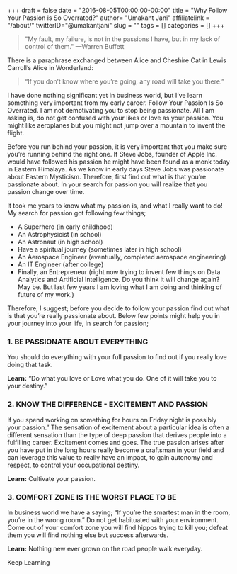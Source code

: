 +++
draft = false
date = "2016-08-05T00:00:00-00:00"
title = "Why Follow Your Passion is So Overrated?"
author= "Umakant Jani"
affiliatelink = "/about/"
twitterID="@umakantjani"
slug = ""
tags = []
categories = []
+++
> "My fault, my failure, is not in the passions I have, but in my lack of control of them." —Warren Buffett

There is a paraphrase exchanged between Alice and Cheshire Cat in Lewis Carroll’s Alice in Wonderland:

> “If you don’t know where you’re going, any road will take you there.”

I have done nothing significant yet in business world, but I’ve learn something very important from my early career. Follow Your Passion Is So Overrated. I am not demotivating you to stop being passionate. All I am asking is, do not get confused with your likes or love as your passion. You might like aeroplanes but you might not jump over a mountain to invent the flight.

Before you run behind your passion, it is very important that you make sure you’re running behind the right one. If Steve Jobs, founder of Apple Inc. would have followed his passion he might have been found as a monk today in Eastern Himalaya. As we know in early days Steve Jobs was passionate about Eastern Mysticism. Therefore, first find out what is that you’re passionate about. In your search for passion you will realize that you passion change over time.

It took me years to know what my passion is, and what I really want to do! My search for passion got following few things;

- A Superhero (in early childhood)
- An Astrophysicist (in school)
- An Astronaut (in high school)
- Have a spiritual journey (sometimes later in high school)
- An Aerospace Engineer (eventually, completed aerospace engineering)
- An IT Engineer (after college)
- Finally, an Entrepreneur (right now trying to invent few things on Data Analytics and Artificial Intelligence. Do you think it will change again? May be. But last few years I am loving what I am doing and thinking of future of my work.)

Therefore, I suggest; before you decide to follow your passion find out what is that you’re really passionate about. Below few points might help you in your journey into your life, in search for passion;

### 1. BE PASSIONATE ABOUT EVERYTHING
You should do everything with your full passion to find out if you really love doing that task.

**Learn:** “Do what you love or Love what you do. One of it will take you to your destiny.”

### 2. KNOW THE DIFFERENCE - EXCITEMENT AND PASSION
If you spend working on something for hours on Friday night is possibly your passion.” The sensation of excitement about a particular idea is often a different sensation than the type of deep passion that derives people into a fulfilling career. Excitement comes and goes. The true passion arises after you have put in the long hours really become a craftsman in your field and can leverage this value to really have an impact, to gain autonomy and respect, to control your occupational destiny.

**Learn:** Cultivate your passion.

### 3. COMFORT ZONE IS THE WORST PLACE TO BE
In business world we have a saying; “If you’re the smartest man in the room, you’re in the wrong room.” Do not get habituated with your environment. Come out of your comfort zone you will find hippos trying to kill you; defeat them you will find nothing else but success afterwards.

**Learn:** Nothing new ever grown on the road people walk everyday.

Keep Learning
